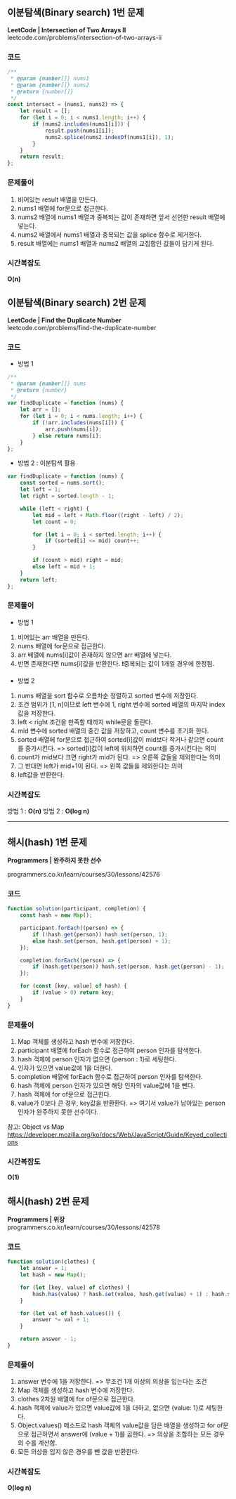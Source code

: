 ## 이분탐색(Binary search) 1번 문제

**LeetCode | Intersection of Two Arrays II**  
leetcode.com/problems/intersection-of-two-arrays-ii

### 코드

```javascript
/**
 * @param {number[]} nums1
 * @param {number[]} nums2
 * @return {number[]}
 */
const intersect = (nums1, nums2) => {
	let result = [];
	for (let i = 0; i < nums1.length; i++) {
		if (nums2.includes(nums1[i])) {
			result.push(nums1[i]);
			nums2.splice(nums2.indexOf(nums1[i]), 1);
		}
	}
	return result;
};
```

### 문제풀이

1. 비어있는 result 배열을 만든다.
2. nums1 배열에 for문으로 접근한다.
3. nums2 배열에 nums1 배열과 중복되는 값이 존재하면 앞서 선언한 result 배열에 넣는다.
4. nums2 배열에서 nums1 배열과 중복되는 값을 splice 함수로 제거한다.
5. result 배열에는 nums1 배열과 nums2 배열의 교집합인 값들이 담기게 된다.

### 시간복잡도

**O(n)**

## 이분탐색(Binary search) 2번 문제

**LeetCode | Find the Duplicate Number**  
leetcode.com/problems/find-the-duplicate-number

### 코드

- 방법 1

```javascript
/**
 * @param {number[]} nums
 * @return {number}
 */
var findDuplicate = function (nums) {
	let arr = [];
	for (let i = 0; i < nums.length; i++) {
		if (!arr.includes(nums[i])) {
			arr.push(nums[i]);
		} else return nums[i];
	}
};
```

- 방법 2 : 이분탐색 활용

```javascript
var findDuplicate = function (nums) {
	const sorted = nums.sort();
	let left = 1;
	let right = sorted.length - 1;

	while (left < right) {
		let mid = left + Math.floor((right - left) / 2);
		let count = 0;

		for (let i = 0; i < sorted.length; i++) {
			if (sorted[i] <= mid) count++;
		}

		if (count > mid) right = mid;
		else left = mid + 1;
	}
	return left;
};
```

### 문제풀이

- 방법 1

1. 비어있는 arr 배열을 만든다.
2. nums 배열에 for문으로 접근한다.
3. arr 배열에 nums[i]값이 존재하지 않으면 arr 배열에 넣는다.
4. 반면 존재한다면 nums[i]값을 반환한다.
   ❗️중복되는 값이 1개일 경우에 한정됨.

- 방법 2

1. nums 배열을 sort 함수로 오름차순 정렬하고 sorted 변수에 저장한다.
2. 조건 범위가 [1, n]이므로 left 변수에 1, right 변수에 sorted 배열의 마지막 index 값을 저장한다.
3. left < right 조건을 만족할 때까지 while문을 돌린다.
4. mid 변수에 sorted 배열의 중간 값을 저장하고, count 변수를 초기화 한다.
5. sorted 배열에 for문으로 접근하여 sorted[i]값이 mid보다 작거나 같으면 count를 증가시킨다.
   => sorted[i]값이 left에 위치하면 count를 증가시킨다는 의미
6. count가 mid보다 크면 right가 mid가 된다.
   => 오른쪽 값들을 제외한다는 의미
7. 그 반대면 left가 mid+1이 된다.
   => 왼쪽 값들을 제외한다는 의미
8. left값을 반환한다.

### 시간복잡도

방법 1 : **O(n)**
방법 2 : **O(log n)**

---

## 해시(hash) 1번 문제

**Programmers | 완주하지 못한 선수**

programmers.co.kr/learn/courses/30/lessons/42576

### 코드

```javascript
function solution(participant, completion) {
	const hash = new Map();

	participant.forEach((person) => {
		if (!hash.get(person)) hash.set(person, 1);
		else hash.set(person, hash.get(person) + 1);
	});

	completion.forEach((person) => {
		if (hash.get(person)) hash.set(person, hash.get(person) - 1);
	});

	for (const [key, value] of hash) {
		if (value > 0) return key;
	}
}
```

### 문제풀이

1. Map 객체를 생성하고 hash 변수에 저장한다.
2. participant 배열에 forEach 함수로 접근하여 person 인자를 탐색한다.
3. hash 객체에 person 인자가 없으면 {person : 1}로 세팅한다.
4. 인자가 있으면 value값에 1을 더한다.
5. completion 배열에 forEach 함수로 접근하여 person 인자를 탐색한다.
6. hash 객체에 person 인자가 있으면 해당 인자의 value값에 1을 뺀다.
7. hash 객체에 for of문으로 접근한다.
8. value가 0보다 큰 경우, key값을 반환환다.
   => 여기서 value가 남아있는 person 인자가 완주하지 못한 선수이다.

참고: Object vs Map  
https://developer.mozilla.org/ko/docs/Web/JavaScript/Guide/Keyed_collections

### 시간복잡도

**O(1)**

## 해시(hash) 2번 문제

**Programmers | 위장**  
programmers.co.kr/learn/courses/30/lessons/42578

### 코드

```javascript
function solution(clothes) {
	let answer = 1;
	let hash = new Map();

	for (let [key, value] of clothes) {
		hash.has(value) ? hash.set(value, hash.get(value) + 1) : hash.set(value, 1);
	}

	for (let val of hash.values()) {
		answer *= val + 1;
	}

	return answer - 1;
}
```

### 문제풀이

1. answer 변수에 1을 저장한다.
   => 무조건 1개 이상의 의상을 입는다는 조건
2. Map 객체를 생성하고 hash 변수에 저장한다.
3. clothes 2차원 배열에 for of문으로 접근한다.
4. hash 객체에 value가 있으면 value값에 1을 더하고, 없으면 {value: 1}로 세팅한다.
5. Object.values() 메소드로 hash 객체의 value값을 담은 배열을 생성하고 for of문으로 접근하면서 answer에 (value + 1)를 곱한다.
   => 의상을 조합하는 모든 경우의 수를 계산함.
6. 모든 의상을 입지 않은 경우를 뺀 값을 반환한다.

### 시간복잡도

**O(log n)**
